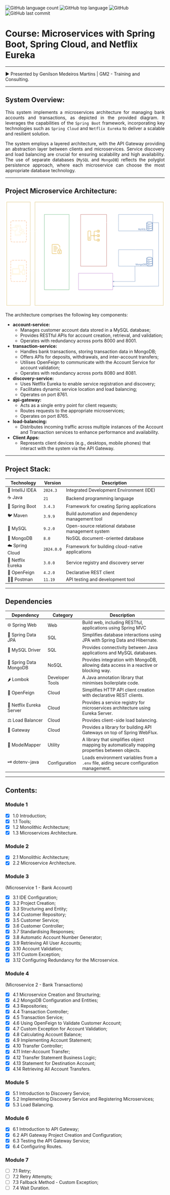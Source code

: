 ![GitHub language count](https://img.shields.io/github/languages/count/souzafcharles/Microservice-Architecture-Java-Spring)
![GitHub top language](https://img.shields.io/github/languages/top/souzafcharles/Microservice-Architecture-Java-Spring)
![GitHub](https://img.shields.io/github/license/souzafcharles/Microservice-Architecture-Java-Spring)
![GitHub last commit](https://img.shields.io/github/last-commit/souzafcharles/Microservice-Architecture-Java-Spring)

# Course: Microservices with Spring Boot, Spring Cloud, and Netflix Eureka

***
▶️ Presented by Genilson Medeiros Martins | GM2 - Training and Consulting.
***

## System Overview:

<p align="justify">
This system implements a microservices architecture for managing bank accounts and transactions, as depicted in the provided diagram. It leverages the capabilities of the <code>Spring Boot</code> framework, incorporating key technologies such as <code>Spring Cloud</code> and <code>Netflix Eureka</code> to deliver a scalable and resilient solution.
</p>

<p align="justify">
The system employs a layered architecture, with the API Gateway providing an abstraction layer between clients and microservices. Service discovery and load balancing are crucial for ensuring scalability and high availability. The use of separate databases (<code>MySQL</code> and <code>MongoDB</code>) reflects the polyglot persistence approach, where each microservice can choose the most appropriate database technology.
</p>

***
## Project Microservice Architecture:

![Microservice Architecture](https://github.com/souzafcharles/Microservice-Architecture-Java-Spring/blob/main/account-service/src/main/resources/static/images/microservice-architecture.png)

The architecture comprises the following key components:

* **account-service:**
    * Manages customer account data stored in a MySQL database;
    * Provides RESTful APIs for account creation, retrieval, and validation;
    * Operates with redundancy across ports 8000 and 8001.
* **transaction-service:**
    * Handles bank transactions, storing transaction data in MongoDB;
    * Offers APIs for deposits, withdrawals, and inter-account transfers;
    * Utilises OpenFeign to communicate with the Account Service for account validation;
    * Operates with redundancy across ports 8080 and 8081.
* **discovery-service:**
    * Uses Netflix Eureka to enable service registration and discovery;
    * Facilitates dynamic service location and load balancing;
    * Operates on port 8761.
* **api-gateway:**
    * Acts as a single entry point for client requests;
    * Routes requests to the appropriate microservices;
    * Operates on port 8765.
* **load-balancing:**
    * Distributes incoming traffic across multiple instances of the Account and Transaction services to enhance
      performance and availability.
* **Client Apps:**
    * Represents client devices (e.g., desktops, mobile phones) that interact with the system via the API Gateway.

***

## Project Stack:

| Technology        | Version    | Description                                       |
|-------------------|------------|---------------------------------------------------|
| 📐 IntelliJ IDEA  | `2024.3`   | Integrated Development Environment (IDE)          |
| ☕ Java           | `21`       | Backend programming language                      |
| 🌱 Spring Boot    | `3.4.3`    | Framework for creating Spring applications        |
| 🐦 Maven          | `3.9.9`    | Build automation and dependency management tool   |
| 🐬 MySQL          | `9.2.0`    | Open-source relational database management system |
| 🍃 MongoDB        | `8.0`      | NoSQL document-oriented database                  |
| ☁️ Spring Cloud   | `2024.0.0` | Framework for building cloud-native applications  |
| 🧭 Netflix Eureka | `3.0.0`    | Service registry and discovery server             |
| 🔗 OpenFeign      | `4.2.0`    | Declarative REST client                           |
| 👩‍🚀 Postman        | `11.19`    | API testing and development tool                  |

***

## Dependencies

| Dependency               | Category         | Description                                                                                   |
|--------------------------|------------------|-----------------------------------------------------------------------------------------------|
| 🌐 Spring Web            | Web              | Build web, including RESTful, applications using Spring MVC                                   |
| 💾 Spring Data JPA       | SQL              | Simplifies database interactions using JPA with Spring Data and Hibernate.                    |
| 🐘 MySQL Driver          | SQL              | Provides connectivity between Java applications and MySQL databases.                          |
| 🍃 Spring Data MongoDB   | NoSQL            | Provides integration with MongoDB, allowing data access in a reactive or blocking way.        |
| 🌶️ Lombok                | Developer Tools  | A Java annotation library that minimises boilerplate code.                                    |
| 🔗 OpenFeign             | Cloud            | Simplifies HTTP API client creation with declarative REST clients.                            |
| 🧭 Netflix Eureka Server | Cloud            | Provides a service registry for microservices architecture using Eureka Server.               |
| ⚖️ Load Balancer         | Cloud            | Provides client-side load balancing.                                                          |
| 🚪 Gateway               | Cloud            | Provides a library for building API Gateways on top of Spring WebFlux.                        |
| 🔄 ModelMapper           | Utility          | A library that simplifies object mapping by automatically mapping properties between objects. |
| 🗝️ dotenv-java           | Configuration    | Loads environment variables from a `.env` file, aiding secure configuration management.       |

***

## Contents:

### Module 1

- [x] 1.0 Introduction;
- [x] 1.1 Tools;
- [x] 1.2 Monolithic Architecture;
- [x] 1.3 Microservices Architecture.

### Module 2

- [x] 2.1 Monolithic Architecture;
- [x] 2.2 Microservice Architecture.

### Module 3

(Microservice 1 - Bank Account)

- [x] 3.1 IDE Configuration;
- [x] 3.2 Project Creation;
- [X] 3.3 Structuring and Entity;
- [X] 3.4 Customer Repository;
- [X] 3.5 Customer Service;
- [X] 3.6 Customer Controller;
- [X] 3.7 Standardising Responses;
- [X] 3.8 Automatic Account Number Generator;
- [X] 3.9 Retrieving All User Accounts;
- [X] 3.10 Account Validation;
- [X] 3.11 Custom Exception;
- [X] 3.12 Configuring Redundancy for the Microservice.

### Module 4

(Microservice 2 - Bank Transactions)

- [X] 4.1 Microservice Creation and Structuring;
- [X] 4.2 MongoDB Configuration and Entities;
- [X] 4.3 Repositories;
- [X] 4.4 Transaction Controller;
- [X] 4.5 Transaction Service;
- [X] 4.6 Using OpenFeign to Validate Customer Account;
- [X] 4.7 Custom Exception for Account Validation;
- [X] 4.8 Calculating Account Balance;
- [X] 4.9 Implementing Account Statement;
- [X] 4.10 Transfer Controller;
- [X] 4.11 Inter-Account Transfer;
- [X] 4.12 Transfer Statement Business Logic;
- [X] 4.13 Statement for Destination Account;
- [X] 4.14 Retrieving All Account Transfers.

### Module 5

- [X] 5.1 Introduction to Discovery Service;
- [X] 5.2 Implementing Discovery Service and Registering Microservices;
- [X] 5.3 Load Balancing.

### Module 6

- [X] 6.1 Introduction to API Gateway;
- [X] 6.2 API Gateway Project Creation and Configuration;
- [X] 6.3 Testing the API Gateway Service;
- [X] 6.4 Configuring Routes.

### Module 7

- [ ] 7.1 Retry;
- [ ] 7.2 Retry Attempts;
- [ ] 7.3 Fallback Method - Custom Exception;
- [ ] 7.4 Wait Duration.